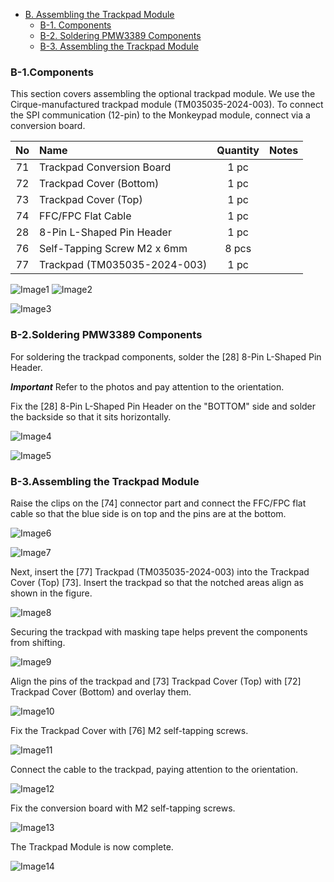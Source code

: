 <!-- ### Monkeypad Build Guide Top Page is here [English](01_build_guide.md)  -->

- [B. Assembling the Trackpad Module](B01_trackpad_TM035035.md)
  - [B-1. Components](./B01_trackpad_TM035035.md/#B-1Components)
  - [B-2. Soldering PMW3389 Components](./B01_trackpad_TM035035.md/#B-2Soldering-PMW3389-Components)
  - [B-3. Assembling the Trackpad Module](./B01_trackpad_TM035035.md/#B-3Assembling-the-Trackpad-Module)  

### B-1.Components

This section covers assembling the optional trackpad module.
We use the Cirque-manufactured trackpad module (TM035035-2024-003). To connect the SPI communication (12-pin) to the Monkeypad module, connect via a conversion board.

| No | Name | Quantity | Notes |
|:-:|:---|:---:|:---:|
| 71 | Trackpad Conversion Board | 1 pc | |
| 72 | Trackpad Cover (Bottom) | 1 pc | |
| 73 | Trackpad Cover (Top) | 1 pc | |
| 74 | FFC/FPC Flat Cable | 1 pc | |
| 28 | 8-Pin L-Shaped Pin Header | 1 pc | |
| 76 | Self-Tapping Screw M2 x 6mm | 8 pcs | |
| 77 | Trackpad (TM035035-2024-003) | 1 pc | |

![Image1](../images/B01/monkeypad_b01_01b.jpg)
![Image2](../images/B01/monkeypad_b01_01w.jpg)

![Image3](../images/B01/monkeypad_b01_02.jpg)

### B-2.Soldering PMW3389 Components

For soldering the trackpad components, solder the [28] 8-Pin L-Shaped Pin Header.

***Important***
Refer to the photos and pay attention to the orientation.

Fix the [28] 8-Pin L-Shaped Pin Header on the "BOTTOM" side and solder the backside so that it sits horizontally.

![Image4](../images/B01/monkeypad_b01_03.jpg) 

![Image5](../images/B01/monkeypad_b01_04.jpg)  

### B-3.Assembling the Trackpad Module

Raise the clips on the [74] connector part and connect the FFC/FPC flat cable so that the blue side is on top and the pins are at the bottom.

![Image6](../images/B01/monkeypad_b01_05.jpg)  

![Image7](../images/B01/monkeypad_b01_06.jpg)  

Next, insert the [77] Trackpad (TM035035-2024-003) into the Trackpad Cover (Top) [73]. Insert the trackpad so that the notched areas align as shown in the figure.

![Image8](../images/B01/monkeypad_b01_07.jpg)  

Securing the trackpad with masking tape helps prevent the components from shifting.

![Image9](../images/B01/monkeypad_b01_08.jpg)  

Align the pins of the trackpad and [73] Trackpad Cover (Top) with [72] Trackpad Cover (Bottom) and overlay them.

![Image10](../images/B01/monkeypad_b01_09.jpg)  

Fix the Trackpad Cover with [76] M2 self-tapping screws.

![Image11](../images/B01/monkeypad_b01_10.jpg)  

Connect the cable to the trackpad, paying attention to the orientation.

![Image12](../images/B01/monkeypad_b01_11.jpg)  

Fix the conversion board with M2 self-tapping screws.

![Image13](../images/B01/monkeypad_b01_12.jpg)  

The Trackpad Module is now complete.

![Image14](../images/B01/monkeypad_b01_13.jpg)  
